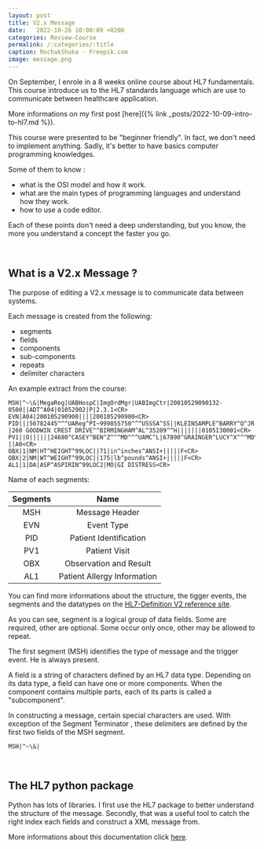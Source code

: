 ```yaml
---
layout: post
title: V2.x Message
date:   2022-10-26 10:00:09 +0200
categories: Review-Course
permalink: /:categories/:title
caption: RochakShuka - Freepik.com
image: message.png
---
```

On September, I enrole in a 8 weeks online course about HL7 fundamentals.
This course introduce us to the HL7 standards language which are use to communicate between healthcare application.

More informations on my first post [here]({% link _posts/2022-10-09-intro-to-hl7.md %}).

This course were presented to be "beginner friendly".
In fact, we don't need to implement anything. Sadly, it's better to have basics computer programming knowledges.

Some of them to know :

+ what is the OSI model and how it work.
+ what are the main types of programming languages and understand how they work.
+ how to use a code editor.

Each of these points don't need a deep understanding, but you know, the more you understand a concept the faster you go.

<br>

## What is a V2.x Message ?

The purpose of editing a V2.x message is to communicate data between systems.

Each message is created from the following:

+ segments
+ fields
+ components
+ sub-components
+ repeats
+ delimiter characters

An example extract from the course:

```
MSH|^~\&|MegaReg|UABHospC|ImgOrdMgr|UABImgCtr|20010529090132-0500||ADT^A04|01052902|P|2.3.1<CR>
EVN|A04|200105290900||||200105290900<CR>
PID|||56782445^^^UAReg^PI~999855750^^^USSSA^SS||KLEINSAMPLE^BARRY^Q^JR||19620910|M||C
|260 GOODWIN CREST DRIVE^^BIRMINGHAM^AL^35209^^H|||||||0105I30001<CR>
PV1||O||||||24680^CASEY^BEN^Z^^^MD^^^UAMC^L|67890^GRAINGER^LUCY^X^^^MD^^^UAMC^L||||
||A0<CR>
OBX|1|NM|HT^HEIGHT^99LOC||71|in^inches^ANSI+|||||F<CR>
OBX|2|NM|WT^WEIGHT^99LOC||175|lb^pounds^ANSI+|||||F<CR>
AL1|1|DA|ASP^ASPIRIN^99LOC2|MO|GI DISTRESS<CR>
```

Name of each segments:

| Segments   |           Name              |
| :--------: | :-------------------------: |
|   MSH      | Message Header              |
|   EVN      | Event Type                  |
|   PID      | Patient Identification      |
|   PV1      | Patient Visit               |
|   OBX      | Observation and Result      |
|   AL1      | Patient Allergy Information |


You can find more informations about the structure, the tigger events, the segments and the datatypes on the [HL7-Definition V2 reference site](https://hl7-definition.caristix.com/v2/).

As you can see, segment is a logical group of data fields. Some are required, other are optional. Some occur only once, other may be allowed to repeat.

The first segment (MSH) identifies the type of message and the trigger event. He is always present.

A field is a string of characters defined by an HL7 data type. Depending on its data type, a field can have one or more components.
When the component contains multiple parts, each of its parts is called a "subcomponent".

In constructing a message, certain special characters are used.
With exception of the Segment Terminator <CR>, these delimiters are defined by the first two fields of the MSH segment.

```
MSH|^~\&|
```

<br>

## The HL7 python package

Python has lots of libraries.
I first use the HL7 package to better understand the structure of the message.
Secondly, that was a useful tool to catch the right index each fields and construct a XML message from.

More informations about this documentation click [here](https://python-hl7.readthedocs.io/en/latest/).